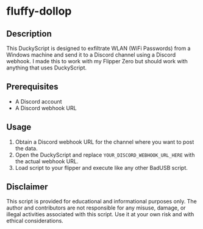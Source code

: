 # fluffy-dollop

## Description

This DuckyScript is designed to exfiltrate WLAN (WiFi Passwords) from a Windows machine and send it to a Discord channel using a Discord webhook. I made this to work with my Flipper Zero but should work with anything that uses DuckyScript.

## Prerequisites

- A Discord account
- A Discord webhook URL

## Usage

1. Obtain a Discord webhook URL for the channel where you want to post the data.
2. Open the DuckyScript and replace `YOUR_DISCORD_WEBHOOK_URL_HERE` with the actual webhook URL.
3. Load script to your flipper and execute like any other BadUSB script.

## Disclaimer

This script is provided for educational and informational purposes only. The author and contributors are not responsible for any misuse, damage, or illegal activities associated with this script. Use it at your own risk and with ethical considerations.
